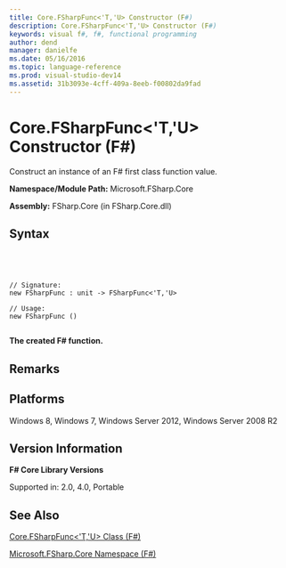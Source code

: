 ```yaml
---
title: Core.FSharpFunc<'T,'U> Constructor (F#)
description: Core.FSharpFunc<'T,'U> Constructor (F#)
keywords: visual f#, f#, functional programming
author: dend
manager: danielfe
ms.date: 05/16/2016
ms.topic: language-reference
ms.prod: visual-studio-dev14
ms.assetid: 31b3093e-4cff-409a-8eeb-f00802da9fad 
---
```


# Core.FSharpFunc<'T,'U> Constructor (F#)

Construct an instance of an F# first class function value.

**Namespace/Module Path:** Microsoft.FSharp.Core

**Assembly:** FSharp.Core (in FSharp.Core.dll)


## Syntax



```




// Signature:
new FSharpFunc : unit -> FSharpFunc<'T,'U>

// Usage:
new FSharpFunc ()


```




**The created F# function.**
## Remarks

## Platforms
Windows 8, Windows 7, Windows Server 2012, Windows Server 2008 R2


## Version Information
**F# Core Library Versions**

Supported in: 2.0, 4.0, Portable




## See Also
[Core.FSharpFunc&#60;'T,'U&#62; Class &#40;F&#35;&#41;](Core.FSharpFunc%5B%27T%2C%27U%5D-Class-%5BFSharp%5D.md)

[Microsoft.FSharp.Core Namespace &#40;F&#35;&#41;](Microsoft.FSharp.Core-Namespace-%5BFSharp%5D.md)

